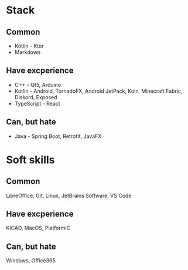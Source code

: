 # Stack

## Common
* Kotlin - Ktor
* Markdown

## Have excperience
* C++ - Qt5, Arduino
* Kotlin - Android, TornadoFX, Android JetPack, Koin, Minecraft Fabric, Diskord, Exposed
* TypeScript - React

## Can, but hate
* Java - Spring Boot, Retrofit, JavaFX

# Soft skills

## Common
LibreOffice, Git, Linux, JetBrains Software, VS Code

## Have excperience
KiCAD, MacOS, PlatformIO

## Can, but hate
Windows, Office365
